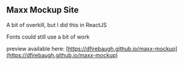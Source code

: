 ## Maxx Mockup Site

A bit of overkill, but I did this in ReactJS

Fonts could still use a bit of work


preview available here: [https://dfirebaugh.github.io/maxx-mockup](https://dfirebaugh.github.io/maxx-mockup)
